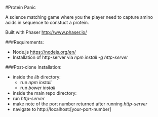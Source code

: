#Protein Panic

A science matching game where you the player need to capture amino acids in sequence to constuct a protein.

Built with Phaser http://www.phaser.io/

###Requirements:
- Node.js https://nodejs.org/en/
- Installation of http-server via _npm install -g http-server_

###Post-clone Installation:
- inside the _lib_ directory:
  - run _npm install_
  - run _bower install_
- inside the main repo directory:
 - run _http-server_
 - make note of the port number returned after running _http-server_
- navigate to http://localhost:[your-port-number]

